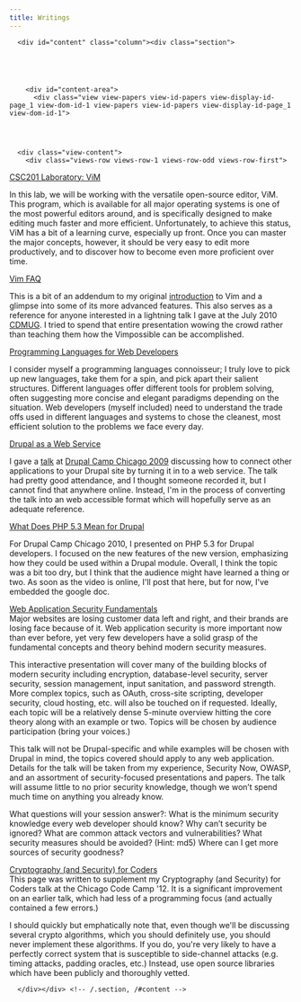```yaml
---
title: Writings
---
```

      <div id="content" class="column"><div class="section">

        
        
                                
        
        <div id="content-area">
          <div class="view view-papers view-id-papers view-display-id-page_1 view-dom-id-1 view-papers view-id-papers view-display-id-page_1 view-dom-id-1">
  
  
  
  
      <div class="view-content">
        <div class="views-row views-row-1 views-row-odd views-row-first">
      
  <div class="views-field-title">
                <span class="field-content"><a href="/csc201-laboratory-vim">CSC201 Laboratory: ViM</a></span>
  </div>
  
  <div class="views-field-teaser">
                <div class="field-content"><p>In this lab, we will be working with the versatile open-source editor, ViM. This program, which is available for all major operating systems is one of the most powerful editors around, and is specifically designed to make editing much faster and more efficient. Unfortunately, to achieve this status, ViM has a bit of a learning curve, especially up front. Once you can master the major concepts, however, it should be very easy to edit more productively, and to discover how to become even more proficient over time.</p></div>
  </div>
  </div>
  <div class="views-row views-row-2 views-row-even">
      
  <div class="views-field-title">
                <span class="field-content"><a href="/vim-faq/vim-faq">Vim FAQ</a></span>
  </div>
  
  <div class="views-field-teaser">
                <div class="field-content"><p>This is a bit of an addendum to my original <a href="/csc201-laboratory-vim" class="linodef linodef_node linodef_node_57" title="Node 57: CSC201 Laboratory: ViM">introduction</a> to Vim and a glimpse into some of its more advanced features. This also serves as a reference for anyone interested in a lightning talk I gave at the July 2010 <a  target='_blank' href="http://cdmug.org/">CDMUG</a>. I tried to spend that entire presentation wowing the crowd rather than teaching them how the Vimpossible can be accomplished.</p></div>
  </div>
  </div>
  <div class="views-row views-row-3 views-row-odd">
      
  <div class="views-field-title">
                <span class="field-content"><a href="/programming-languages-web-developers/programming-languages-web-developers">Programming Languages for Web Developers</a></span>
  </div>
  
  <div class="views-field-teaser">
                <div class="field-content"><p>I consider myself a programming languages connoisseur; I truly love to pick up new languages, take them for a spin, and pick apart their salient structures. Different languages offer different tools for problem solving, often suggesting more concise and elegant paradigms depending on the situation. Web developers (myself included) need to understand the trade offs used in different languages and systems to chose the cleanest, most efficient solution to the problems we face every day.</p></div>
  </div>
  </div>
  <div class="views-row views-row-4 views-row-even">
      
  <div class="views-field-title">
                <span class="field-content"><a href="/drupal-web-service/drupal-web-service">Drupal as a Web Service</a></span>
  </div>
  
  <div class="views-field-teaser">
                <div class="field-content"><p>I gave a <a  target='_blank' href="http://2009.drupalcampchicago.org/sessions/drupal-web-service">talk</a> at <a  target='_blank' href="http://2009.drupalcampchicago.org/">Drupal Camp Chicago 2009</a> discussing how to connect other applications to your Drupal site by turning it in to a web service. The talk had pretty good attendance, and I thought someone recorded it, but I cannot find that anywhere online. Instead, I'm in the process of converting the talk into an web accessible format which will hopefully serve as an adequate reference.</p></div>
  </div>
  </div>
  <div class="views-row views-row-5 views-row-odd">
      
  <div class="views-field-title">
                <span class="field-content"><a href="/what-does-php-53-mean-drupal/what-does-php-53-mean-drupal">What Does PHP 5.3 Mean for Drupal</a></span>
  </div>
  
  <div class="views-field-teaser">
                <div class="field-content"><p>For Drupal Camp Chicago 2010, I presented on PHP 5.3 for Drupal developers. I focused on the new features of the new version, emphasizing how they could be used within a Drupal module. Overall, I think the topic was a bit too dry, but I think that the audience might have learned a thing or two. As soon as the video is online, I'll post that here, but for now, I've embedded the google doc.</p></div>
  </div>
  </div>
  <div class="views-row views-row-6 views-row-even">
      
  <div class="views-field-title">
                <span class="field-content"><a href="/web-application-security-fundamentals">Web Application Security Fundamentals</a></span>
  </div>
  
  <div class="views-field-teaser">
                <div class="field-content">Major websites are losing customer data left and right, and their brands are losing face because of it. Web application security is more important now than ever before, yet very few developers have a solid grasp of the fundamental concepts and theory behind modern security measures.

This interactive presentation will cover many of the building blocks of modern security including encryption, database-level security, server security, session management, input sanitation, and password strength. More complex topics, such as OAuth, cross-site scripting, developer security, cloud hosting, etc. will also be touched on if requested. Ideally, each topic will be a relatively dense 5-minute overview hitting the core theory along with an example or two. Topics will be chosen by audience participation (bring your voices.)

This talk will not be Drupal-specific and while examples will be chosen with Drupal in mind, the topics covered should apply to any web application. Details for the talk will be taken from my experience, Security Now, OWASP, and an assortment of security-focused presentations and papers. The talk will assume little to no prior security knowledge, though we won’t spend much time on anything you already know.

What questions will your session answer?: 
What is the minimum security knowledge every web developer should know?
Why can’t security be ignored?
What are common attack vectors and vulnerabilities?
What security measures should be avoided? (Hint: md5)
Where can I get more sources of security goodness?</div>
  </div>
  </div>
  <div class="views-row views-row-7 views-row-odd views-row-last">
      
  <div class="views-field-title">
                <span class="field-content"><a href="/cryptography-and-security-coders">Cryptography (and Security) for Coders</a></span>
  </div>
  
  <div class="views-field-teaser">
                <div class="field-content">This page was written to supplement my Cryptography (and Security) for Coders talk at the Chicago Code Camp '12. It is a significant improvement on an earlier talk, which had less of a programming focus (and actually contained a few errors.)

I should quickly but emphatically note that, even though we'll be discussing several crypto algorithms, which you should definitely use, you should never implement these algorithms. If you do, you're very likely to have a perfectly correct system that is susceptible to side-channel attacks (e.g. timing attacks, padding oracles, etc.) Instead, use open source libraries which have been publicly and thoroughly vetted.</div>
  </div>
  </div>
    </div>
  
  
  
  
  
  
</div> <!-- /.view -->
        </div>

        
        
      </div></div> <!-- /.section, /#content -->
